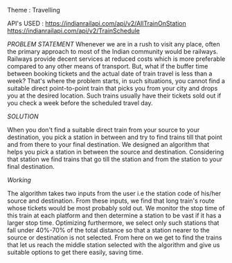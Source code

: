 Theme : Travelling

API's USED : 
https://indianrailapi.com/api/v2/AllTrainOnStation
https://indianrailapi.com/api/v2/TrainSchedule

*PROBLEM STATEMENT*
Whenever we are in a rush to visit any place, often the primary approach to most of the Indian community would be railways. Railways provide decent services at reduced costs which is more preferable compared to any other means of transport. But, what if the buffer time between booking tickets and the actual date of train travel is less than a week? That's where the problem starts, in such situations, you cannot find a suitable direct point-to-point train that picks you from your city and drops you at the desired location. Such trains usually have their tickets sold out if you check a week before the scheduled travel day.

*SOLUTION*

When you don't find a suitable direct train from your source to your destination, you pick a station in between and try to find trains till that point and from there to your final destination. We designed an algorithm that helps you pick a station in between the source and destination. Considering that station we find trains that go till the station and from the station to your final destination.


*Working*

The algorithm takes two inputs from the user i.e the station code of his/her source and destination. From these inputs, we find that long train's route whose tickets would be most probably sold out. We monitor the stop time of this train at each platform and then determine a station to be vast if it has a larger stop time. Optimizing furthermore, we select only such stations that fall under  40%-70% of the total distance so that a station nearer to the source or destination is not selected. From here on we get to find the trains that let us reach the middle station selected with the algorithm and give us suitable options to get there easily, saving time.
